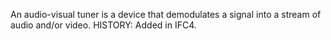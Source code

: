 ﻿An audio-visual tuner is a device that demodulates a signal into a stream of audio and/or video.  HISTORY: Added in IFC4.
